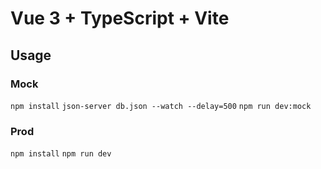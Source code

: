 # Vue 3 + TypeScript + Vite

## Usage

### Mock

`npm install`
`json-server db.json --watch --delay=500`
`npm run dev:mock`

### Prod

`npm install`
`npm run dev`
